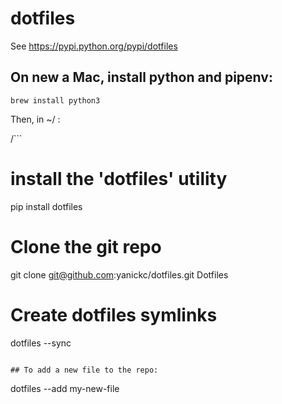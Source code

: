 # dotfiles

See https://pypi.python.org/pypi/dotfiles

## On new a Mac, install python and pipenv:
`brew install python3`

Then, in ~/ :

/```
# install the 'dotfiles' utility
pip install dotfiles

# Clone the git repo
git clone git@github.com:yanickc/dotfiles.git Dotfiles

# Create dotfiles symlinks
dotfiles --sync
```

## To add a new file to the repo: 
```
dotfiles --add my-new-file
```

